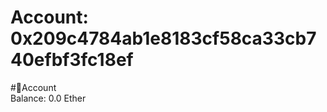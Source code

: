 
Account: 0x209c4784ab1e8183cf58ca33cb740efbf3fc18ef
===================================================
  
#📜Account  
Balance: 0.0 Ether
